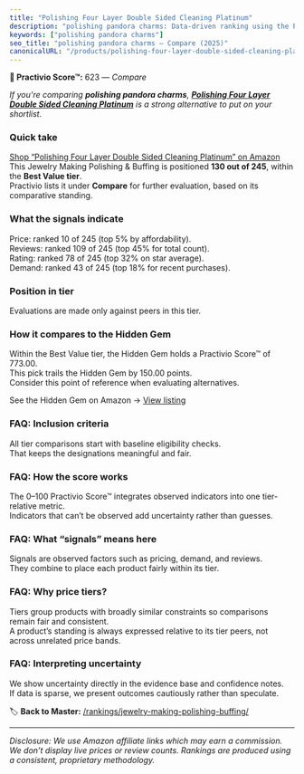 ```yaml
---
title: "Polishing Four Layer Double Sided Cleaning Platinum"
description: "polishing pandora charms: Data-driven ranking using the Practivio Score™. Positioned by quality, value, demand, findability, momentum."
keywords: ["polishing pandora charms"]
seo_title: "polishing pandora charms — Compare (2025)"
canonicalURL: "/products/polishing-four-layer-double-sided-cleaning-platinum-B0DFC7ZD9N/"
---
```


**🛒 Practivio Score™:** 623 — _Compare_


*If you're comparing **polishing pandora charms**, **[Polishing Four Layer Double Sided Cleaning Platinum](https://www.amazon.com/dp/B0DFC7ZD9N?tag=practivio-20)** is a strong alternative to put on your shortlist.*
### Quick take
[Shop “Polishing Four Layer Double Sided Cleaning Platinum” on Amazon](https://www.amazon.com/dp/B0DFC7ZD9N?tag=practivio-20)
This Jewelry Making Polishing & Buffing is positioned **130 out of 245**, within the **Best Value tier**.  
Practivio lists it under **Compare** for further evaluation, based on its comparative standing.

### What the signals indicate
Price: ranked 10 of 245 (top 5% by affordability).  
Reviews: ranked 109 of 245 (top 45% for total count).  
Rating: ranked 78 of 245 (top 32% on star average).  
Demand: ranked 43 of 245 (top 18% for recent purchases).

### Position in tier
Evaluations are made only against peers in this tier.

### How it compares to the Hidden Gem
Within the Best Value tier, the Hidden Gem holds a Practivio Score™ of 773.00.  
This pick trails the Hidden Gem by 150.00 points.  
Consider this point of reference when evaluating alternatives.  

See the Hidden Gem on Amazon → [View listing](https://www.amazon.com/dp/B09QMPYRB7?tag=practivio-20)

### FAQ: Inclusion criteria
All tier comparisons start with baseline eligibility checks.  
That keeps the designations meaningful and fair.

### FAQ: How the score works
The 0–100 Practivio Score™ integrates observed indicators into one tier-relative metric.  
Indicators that can’t be observed add uncertainty rather than guesses.

### FAQ: What “signals” means here
Signals are observed factors such as pricing, demand, and reviews.  
They combine to place each product fairly within its tier.

### FAQ: Why price tiers?
Tiers group products with broadly similar constraints so comparisons remain fair and consistent.  
A product’s standing is always expressed relative to its tier peers, not across unrelated price bands.

### FAQ: Interpreting uncertainty
We show uncertainty directly in the evidence base and confidence notes.  
If data is sparse, we present outcomes cautiously rather than speculate.

<!-- Missing template for Compare/CompareWithinPriceClass -->


🏷️ **Back to Master:** [/rankings/jewelry-making-polishing-buffing/](/rankings/jewelry-making-polishing-buffing/)

---
_Disclosure: We use Amazon affiliate links which may earn a commission. We don’t display live prices or review counts. Rankings are produced using a consistent, proprietary methodology._
